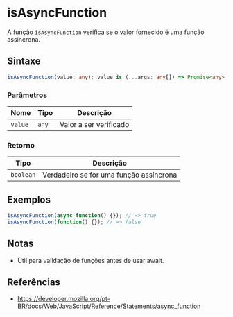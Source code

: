 # isAsyncFunction

A função `isAsyncFunction` verifica se o valor fornecido é uma função assíncrona.

## Sintaxe

```typescript
isAsyncFunction(value: any): value is (...args: any[]) => Promise<any>;
```

### Parâmetros

| Nome    | Tipo    | Descrição                |
|---------|---------|--------------------------|
| `value` | `any`   | Valor a ser verificado   |

### Retorno

| Tipo      | Descrição                                 |
|-----------|-------------------------------------------|
| `boolean` | Verdadeiro se for uma função assíncrona  |

## Exemplos

```typescript
isAsyncFunction(async function() {}); // => true
isAsyncFunction(function() {}); // => false
```

## Notas

* Útil para validação de funções antes de usar await.

## Referências

* https://developer.mozilla.org/pt-BR/docs/Web/JavaScript/Reference/Statements/async_function